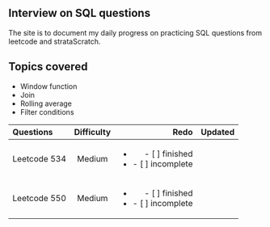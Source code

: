 ## Interview on SQL questions
The site is to document my daily progress on practicing SQL questions from leetcode and strataScratch. 

## Topics covered 
- Window function
- Join
- Rolling average
- Filter conditions

| Questions| Difficulty | Redo | Updated
| :---         |     :---:      |          ---: |         ---: |
| Leetcode 534 | Medium    | <ul><li>- [ ] finished</li><li>- [ ] incomplete</li></ul>|
| Leetcode 550 | Medium    | <ul><li>- [ ] finished</li><li>- [ ] incomplete</li></ul>|
